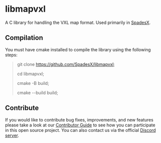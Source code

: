 # libmapvxl
A C library for handling the VXL map format. Used primarily in [SpadesX][spadesx].

## Compilation
You must have cmake installed to compile the library using the following steps:

> git clone https://github.com/SpadesX/libmapvxl;
>
> cd libmapvxl;
> 
> cmake -B build;
> 
> cmake --build build;

## Contribute
If you would like to contribute bug fixes, improvements, and new features please take a look at our [Contributor Guide](CONTRIBUTING.md) to see how you can participate in this open source project.
You can also contact us via the official [Discord server][discord].

[discord]: https://discord.gg/dsRjTzJpZC
[spadesx]: https://github.com/SpadesX/SpadesX
